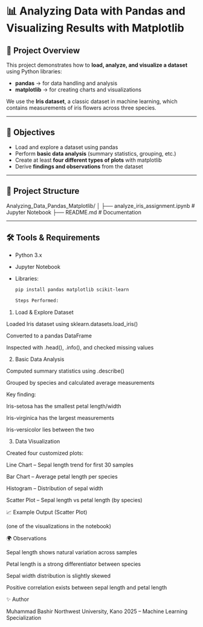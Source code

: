 # 📊 Analyzing Data with Pandas and Visualizing Results with Matplotlib

## 📝 Project Overview
This project demonstrates how to **load, analyze, and visualize a dataset** using Python libraries:
- **pandas** → for data handling and analysis  
- **matplotlib** → for creating charts and visualizations  

We use the **Iris dataset**, a classic dataset in machine learning, which contains measurements of iris flowers across three species.

---

## 🎯 Objectives
- Load and explore a dataset using pandas  
- Perform **basic data analysis** (summary statistics, grouping, etc.)  
- Create at least **four different types of plots** with matplotlib  
- Derive **findings and observations** from the dataset  

---

## 📂 Project Structure
Analyzing_Data_Pandas_Matplotlib/
│
├── analyze_iris_assignment.ipynb # Jupyter Notebook 
├── README.md # Documentation

---

## 🛠 Tools & Requirements
- Python 3.x  
- Jupyter Notebook  

- Libraries:
  ```bash
  pip install pandas matplotlib scikit-learn

  Steps Performed:
1. Load & Explore Dataset

Loaded Iris dataset using sklearn.datasets.load_iris()

Converted to a pandas DataFrame

Inspected with .head(), .info(), and checked missing values

2. Basic Data Analysis

Computed summary statistics using .describe()

Grouped by species and calculated average measurements

Key finding:

Iris-setosa has the smallest petal length/width

Iris-virginica has the largest measurements

Iris-versicolor lies between the two

3. Data Visualization

Created four customized plots:

Line Chart – Sepal length trend for first 30 samples

Bar Chart – Average petal length per species

Histogram – Distribution of sepal width

Scatter Plot – Sepal length vs petal length (by species)

📈 Example Output (Scatter Plot)

(one of the visualizations in the notebook)

🌍 Observations

Sepal length shows natural variation across samples

Petal length is a strong differentiator between species

Sepal width distribution is slightly skewed

Positive correlation exists between sepal length and petal length

✨ Author

Muhammad Bashir
Northwest University, Kano
2025 – Machine Learning Specialization
